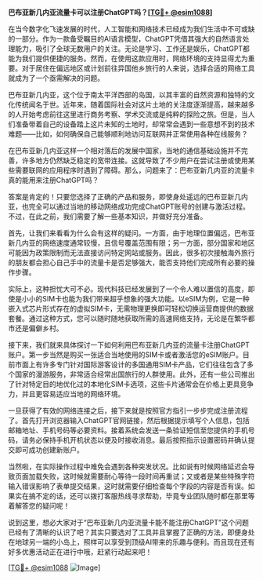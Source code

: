 **巴布亚新几内亚流量卡可以注册ChatGPT吗？[[TG💪+ @esim1088](https://t.me/s/esim1088)]**

在当今数字化飞速发展的时代，人工智能和网络技术已经成为我们生活中不可或缺的一部分。作为一款备受瞩目的AI语言模型，ChatGPT凭借其强大的自然语言处理能力，吸引了全球无数用户的关注。无论是学习、工作还是娱乐，ChatGPT都能为我们提供便捷的服务。然而，在使用这款应用时，网络环境的支持显得尤为重要。对于居住在偏远地区或计划前往异国他乡旅行的人来说，选择合适的网络工具就成为了一个亟需解决的问题。

巴布亚新几内亚，这个位于南太平洋西部的岛国，以其丰富的自然资源和独特的文化传统闻名于世。近年来，随着国际社会对这片土地的关注度逐渐提高，越来越多的人开始考虑前往这里进行商务考察、学术交流或是纯粹的探险之旅。但是，当人们准备带着自己的设备踏上这片未知的土地时，却常常会遇到一些意想不到的技术难题——比如，如何确保自己能够顺利地访问互联网并正常使用各种在线服务？

在巴布亚新几内亚这样一个相对落后的发展中国家，当地的通信基础设施并不完善，许多地方仍然缺乏稳定的宽带连接。这就导致了不少用户在尝试注册或使用某些需要联网的应用程序时遇到了障碍。那么，问题来了：巴布亚新几内亚的流量卡真的能用来注册ChatGPT吗？

答案是肯定的！只要您选择了正确的产品和服务，即使身处遥远的巴布亚新几内亚，也完全可以通过当地的移动网络成功完成ChatGPT账号的创建与激活过程。不过，在此之前，我们需要了解一些基本知识，并做好充分准备。

首先，让我们来看看为什么会有这样的疑问。一方面，由于地理位置偏远，巴布亚新几内亚的网络速度通常较慢，且信号覆盖范围有限；另一方面，部分国家和地区可能因为政策限制而无法直接访问特定网站或服务。因此，很多初次接触海外旅行的朋友都会担心自己手中的流量卡是否足够强大，能否支持他们完成所有必要的操作步骤。

实际上，这种担忧大可不必。现代科技已经发展到了一个令人难以置信的高度，即使是小小的SIM卡也能为我们带来超乎想象的强大功能。以eSIM为例，它是一种嵌入式芯片形式存在的虚拟SIM卡，无需物理更换即可轻松切换运营商提供的数据套餐。通过这种方式，您可以随时随地获取所需的高速网络支持，无论是在繁华都市还是偏僻乡村。

接下来，我们就来具体探讨一下如何利用巴布亚新几内亚的流量卡注册ChatGPT账户。第一步当然是购买一张适合当地使用的SIM卡或者激活您的eSIM账户。目前市面上有许多专门针对国际游客设计的多国通用SIM卡产品，它们往往包含了多个国家的漫游服务，非常适合经常出国旅行的人群使用。此外，还有一些公司推出了针对特定目的地优化过的本地化SIM卡选项，这些卡片通常会在价格上更具竞争力，并且更容易适应当地的网络环境。

一旦获得了有效的网络连接之后，接下来就是按照官方指引一步步完成注册流程了。首先打开浏览器输入ChatGPT官网链接，然后根据提示填写个人信息，包括邮箱地址、手机号码等必要资料。接着系统会发送一条验证短信至您提供的手机号码，请务必保持手机开机状态以便及时接收消息。最后按照指示设置密码并确认提交即可成功创建新账户。

当然啦，在实际操作过程中难免会遇到各种突发状况。比如说有时候网络延迟会导致页面加载失败，这时候就需要耐心等待一段时间再重试；又或者是某些特殊字符输入错误影响了表单提交结果，这时就需要仔细检查每个字段的内容是否有误。如果实在搞不定的话，还可以拨打客服热线寻求帮助，毕竟专业团队随时都在那里等着解答您的疑问呢！

说到这里，想必大家对于“巴布亚新几内亚流量卡能不能注册ChatGPT”这个问题已经有了清晰的认识了吧？其实只要选对了工具并且掌握了正确的方法，即便身处在地球另一端的小岛上，照样可以享受到顶级AI带来的乐趣与便利。而且现在还有好多优惠活动正在进行中哦，赶紧行动起来吧！

[[TG💪+ @esim1088](https://t.me/s/esim1088) ![Image](https://i.postimg.cc/4NQfJmqS/Snipaste-2025-05-13-00-14-12.png)]